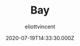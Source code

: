 ---
title: Bay
github: https://github.com/eliottvincent/bay
demo: https://eliottvincent.github.io/bay/
author: eliottvincent
date: 2020-07-19T14:33:30.000Z
ssg:
  - Jekyll
cms:
  - Markdown
category:
  - Portfolio
  - Blog
description: Bay is a simple theme for Jekyll.
draft: false
publish_date: '2019-10-24T08:21:45Z'
update_date: '2022-07-30T15:09:16Z'
github_star: 83
github_fork: 235
---